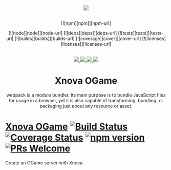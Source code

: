 <div align="center">
  <a href="https://github.com/webpack/webpack">
    <img src="https://gf3.geo.gfsrv.net/cdne4/364c953a4587f4546cba4c752017f7.png">
  </a>
  <br>
  <br>

[![npm][npm]][npm-url]

[![node][node]][node-url]
[![deps][deps]][deps-url]
[![tests][tests]][tests-url]
[![builds][builds]][builds-url]
[![coverage][cover]][cover-url]
[![licenses][licenses]][licenses-url]

  <br>
	<a href="https://npmjs.com/package/webpack">
		<img src="https://img.shields.io/npm/dm/webpack.svg">
	</a>
	<a href="https://opencollective.com/webpack#backer">
		<img src="https://opencollective.com/webpack/backers/badge.svg">
	</a>
	<a href="https://opencollective.com/webpack#sponsors">
		<img src="https://opencollective.com/webpack/sponsors/badge.svg">
	</a>
	<a href="https://gitter.im/webpack/webpack">
		<img src="https://badges.gitter.im/webpack/webpack.svg">
	</a>
  <h1>Xnova OGame</h1>
  <p>
    webpack is a module bundler. Its main purpose is to bundle JavaScript files for usage in a browser, yet it is also capable of transforming, bundling, or packaging just about any resource or asset.
  <p>
</div>


# [Xnova OGame](http://ogame.apotema.games/) [![Build Status](https://img.shields.io/travis/xnova/ogame/master.svg?style=flat)](https://travis-ci.org/xnova/ogame) [![Coverage Status](https://img.shields.io/coveralls/xnova/ogame/master.svg?style=flat)](https://coveralls.io/github/xnova/ogame?branch=master) [![npm version](https://img.shields.io/npm/v/ogame.svg?style=flat)](https://www.npmjs.com/package/ogame) [![PRs Welcome](https://img.shields.io/badge/PRs-welcome-brightgreen.svg)](CONTRIBUTING.md#pull-requests)

Create an OGame server with Xnova.
